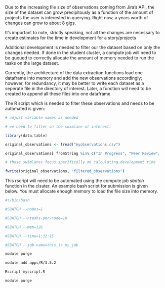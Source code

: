Due to the increasing file size of observations coming from Jira’s API,
the size of the dataset can grow precipitously as a function of the
amount of projects the user is interested in querying. Right now, a
years worth of changes can grow to about 8 gigs.

It’s important to note, strictly speaking, not all the changes are
necessary to create estimates for the time in development for a
story/projects

Additional development is needed to filter our the dataset based on only
the changes needed. If done in the student cluster, a compute job will
need to be queued to correctly allocate the amount of memory needed to
run the tasks on the large dataset.

Currently, the architecture of the data extraction functions load one
dataframe into memory and add the new observations accordingly; however,
for redundancy, it may be better to write each dataset as a seperate
file in the directory of interest. Later, a function will need to be
created to append all these files into one dataframe.

The R script which is needed to filter these observations and needs to
be automated is given:

``` r
# adjust variable names as needed

# we need to filter on the swimlane of interest:

library(data.table)

original_observations <- fread("myobservations.csv")

original_observations[ fromString %in% c("In Progress", "Peer Review", "QA Review") ]

# these swimlanes focus specifically on calculating development time

fwrite(original_observations, "filtered_observations")
```

This rscript will need to be automated using the compute job *sbatch*
function in the clsuter. An example bash script for submission is given
below. You must allocate enough memory to load the file size into
memory.

``` bash
#!/bin/bash

#SBATCH --nodes=1

#SBATCH --ntasks-per-node=10

#SBATCH --mem=32G

#SBATCH --time=1:32:15

#SBATCH --job-name=this_is_my_job

module purge

module add apps/R/3.5.2

Rscript myscript.R

module purge
```
